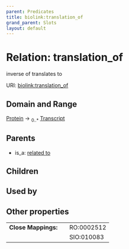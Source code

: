 ```yaml
---
parent: Predicates
title: biolink:translation_of
grand_parent: Slots
layout: default
---
```


# Relation: translation_of


inverse of translates to

URI: [biolink:translation_of](https://w3id.org/biolink/vocab/translation_of)

## Domain and Range

[Protein](Protein.md) ->  <sub>0..*</sub> [Transcript](Transcript.md)

## Parents

 *  is_a: [related to](related_to.md)

## Children


## Used by


## Other properties

|  |  |  |
| --- | --- | --- |
| **Close Mappings:** | | RO:0002512 |
|  | | SIO:010083 |

